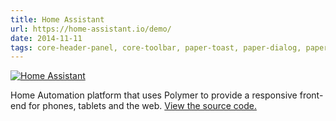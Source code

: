 ```yaml
---
title: Home Assistant
url: https://home-assistant.io/demo/
date: 2014-11-11
tags: core-header-panel, core-toolbar, paper-toast, paper-dialog, paper-button, core-tooltip, paper-input, core-menu, core-item, core-icons, paper-toggle-button, paper-tabs, paper-icon-button, paper-menu-button, paper-item
---
```


[![Home Assistant](screenshots/home-assistant.png)](https://home-assistant.io/demo/)

Home Automation platform that uses Polymer to provide a responsive front-end for phones, tablets and the web. [View the source code.](https://github.com/balloob/home-assistant)